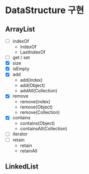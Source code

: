 # DataStructure 구현

## ArrayList
- [ ] indexOf
    * indexOf
    * LastIndexOf
- [ ] get / set
- [X] size
- [X] isEmpty
- [X] add
    * add(index)
    * add(Object)
    * addAll(Collection)
- [X] remove
    * remove(index)
    * remove(Object)
    * remove(Collection)
- [X] contains
    * contains(Object)
    * containsAll(Collection)
- [ ] iterator
- [ ] retain
    * retain
    * retainAll

## LinkedList
